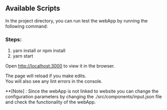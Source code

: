 ## Available Scripts

In the project directory, you can run test the webApp by running the following command:

### Steps:
1. yarn install or npm install
2. yarn start

Open [http://localhost:3000](http://localhost:3000) to view it in the browser.

The page will reload if you make edits.<br />
You will also see any lint errors in the console.

**[Note] : Since the webApp is not linked to website you can change the configuration parameters by changing the ./src/components/input.json file and check the functionality of the webApp.

